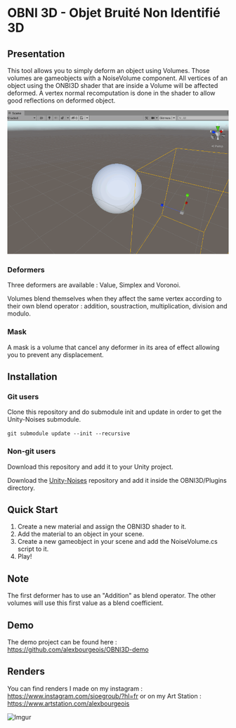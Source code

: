 # OBNI 3D - Objet Bruité Non Identifié 3D

## Presentation

This tool allows you to simply deform an object using Volumes. Those volumes are gameobjects with a NoiseVolume component.
All vertices of an object using the ONBI3D shader that are inside a Volume will be affected deformed.
A vertex normal recomputation is done in the shader to allow good reflections on deformed object.

<p align="center">
<img src="https://github.com/alexbourgeois/images/blob/master/OBNI/NoiseVolume-demo.gif">
</p>

### Deformers
 Three deformers are available : Value, Simplex and Voronoi.

Volumes blend themselves when they affect the same vertex according to their own blend operator : addition, soustraction, multiplication, division and modulo.

### Mask

A mask is a volume that cancel any deformer in its area of effect allowing you to prevent any displacement.

## Installation

### Git users

Clone this repository and do submodule init and update in order to get the Unity-Noises submodule.

```git submodule update --init --recursive```

### Non-git users
Download this repository and add it to your Unity project.

Download the [Unity-Noises](url=https://github.com/Theoriz/Unity-Noises) repository and add it inside the OBNI3D/Plugins directory.

## Quick Start

1. Create a new material and assign the OBNI3D shader to it.
2. Add the material to an object in your scene.
3. Create a new gameobject in your scene and add the NoiseVolume.cs script to it.
4. Play!

## Note

The first deformer has to use an "Addition" as blend operator. The other volumes will use this first value as a blend coefficient.

## Demo

The demo project can be found here : https://github.com/alexbourgeois/OBNI3D-demo 

## Renders

You can find renders I made on my instagram : https://www.instagram.com/sioegroub/?hl=fr or on my Art Station : https://www.artstation.com/alexbourgeois

![Imgur](https://i.imgur.com/0pCis9L.gif)
